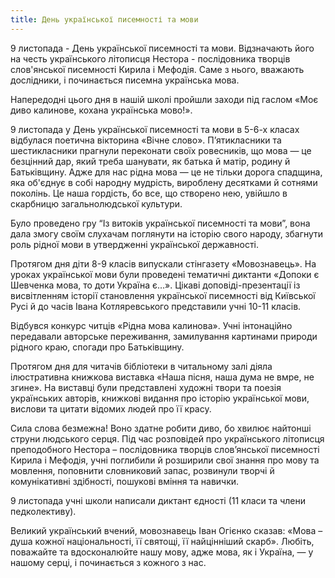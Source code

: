 ```yaml
---
title: День української писемності та мови
---
```


9 листопада - День української писемності та мови. Відзначають його на честь українського літописця Нестора - послідовника творців слов'янської писемності Кирила і Мефодія. Саме з нього, вважають дослідники, і починається писемна українська мова.

Напередодні цього дня в нашій школі пройшли заходи під гаслом «Моє диво калинове, кохана українська мово!».

9 листопада у День української писемності та мови в 5-6-х класах відбулася поетична вікторина «Вічне слово». П’ятикласники та шестикласники прагнули переконати своїх ровесників, що мова — це безцінний дар, який треба шанувати, як батька й матір, родину й Батьківщину. Адже для нас рідна мова — це не тільки дорога спадщина, яка об'єднує в собі народну мудрість, вироблену десятками й сотнями поколінь. Це наша гордість, бо все, що створено нею, увійшло в скарбницю загальнолюдської культури.

Було проведено гру “Із витоків української писемності та мови”, вона дала змогу своїм слухачам поглянути на історію свого народу, збагнути роль рідної мови в утвердженні української державності.

Протягом дня діти 8-9 класів випускали стінгазету «Мовознавець». На уроках української мови були проведені тематичні диктанти «Допоки є Шевченка мова, то доти Україна є…». Цікаві доповіді-презентації із висвітленням історії становлення української писемності від Київської Русі й до часів Івана Котляревського представили учні 10-11 класів.

Відбувся конкурс читців «Рідна мова калинова». Учні інтонаційно передавали авторське переживання, замилування картинами природи рідного краю, спогади про Батьківщину.

Протягом дня для читачів бібліотеки в читальному залі діяла ілюстративна книжкова виставка «Наша пісня, наша дума не вмре, не згине». На виставці були представлені художні твори та поезія українських авторів, книжкові видання про історію української мови, вислови та цитати відомих людей про її красу.

Сила слова безмежна! Воно здатне робити диво, бо хвилює найтонші струни людського серця. Під час розповідей про українського літописця преподобного Нестора – послідовника творців слов’янської писемності Кирила і Мефодія, учні поглибили й розширили свої знання про мову та мовлення, поповнити словниковий запас, розвинули творчі й комунікативні здібності, пошукові вміння та навички.

9 листопада учні школи написали диктант єдності (11 класи та члени педколективу).

Великий український вчений, мовознавець Іван Огієнко сказав: «Мова – душа кожної національності, її святощі, її найцінніший скарб». Любіть, поважайте та вдосконалюйте нашу мову, адже мова, як і Україна, — у нашому серці, і починається з кожного з нас.

<slideshow id="_/72157672679646494" />
